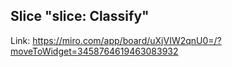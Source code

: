 ## Slice "slice: Classify"

Link: https://miro.com/app/board/uXjVIW2qnU0=/?moveToWidget=3458764619463083932